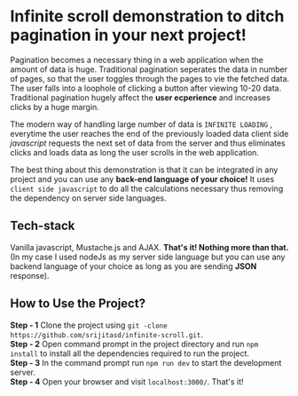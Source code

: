 # Infinite scroll demonstration to ditch pagination in your next project!

Pagination becomes a necessary thing in a web application when the amount of data is huge. Traditional pagination seperates the data in number of pages, so that the user toggles through the pages to vie the fetched data. The user falls into a loophole of clicking a button after viewing 10-20 data. Traditional pagination hugely affect the **user ecperience** and increases clicks by a huge margin.

The modern way of handling large number of data is `INFINITE LOADING` , everytime the user reaches the end of the previously loaded data client side *javascript* requests the next set of data from the server and thus eliminates clicks and loads data as long the user scrolls in the web application.

The best thing about this demonstration is that it can be integrated in any project and you can use any **back-end language of your choice!**
It uses `client side javascript` to do all the calculations necessary thus removing the dependency on server side languages. 

## Tech-stack
Vanilla javascript, Mustache.js and AJAX.  **That's it! Nothing more than that.** <br/>
(In my case I used nodeJs as my server side language but you can use any backend language of your choice as long as you are sending **JSON** response). <br/>

## How to Use the Project?
**Step - 1**  Clone the project using ```git -clone https://github.com/srijitasd/infinite-scroll.git```. <br/>
**Step - 2** Open command prompt in the project directory and run ```npm install``` to install all the dependencies required to run the project. <br/>
**Step - 3** In the command prompt run ```npm run dev``` to start the development server. <br/>
**Step - 4** Open your browser and visit ```localhost:3000/```. That's it! <br/>
